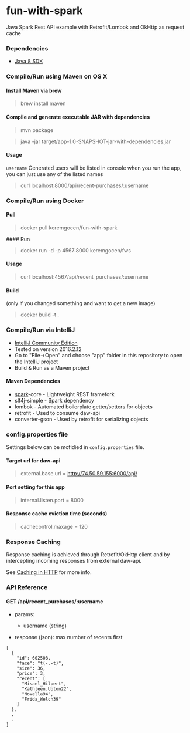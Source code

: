 # fun-with-spark
Java Spark Rest API example with Retrofit/Lombok and OkHttp as request cache

### Dependencies

- [Java 8 SDK](http://www.oracle.com/technetwork/java/javase/downloads/jdk8-downloads-2133151.html)

### Compile/Run using Maven on OS X

#### Install Maven via brew

> brew install maven

#### Compile and generate executable JAR with dependencies

> mvn package

> java -jar target/app-1.0-SNAPSHOT-jar-with-dependencies.jar

#### Usage

```username``` Generated users will be listed in console when you run the app, you can just use any of the listed names

> curl localhost:8000/api/recent-purchases/:username

### Compile/Run using Docker

#### Pull

> docker pull keremgocen/fun-with-spark

#### Run

> docker run -d -p 4567:8000 keremgocen/fws

#### Usage

> curl localhost:4567/api/recent_purchases/:username

#### Build
(only if you changed something and want to get a new image)

> docker build -t <tag> .

### Compile/Run via IntelliJ
- [IntelliJ Community Edition](https://www.jetbrains.com/idea/download/)
 - Tested on version 2016.2.12
- Go to "File->Open" and choose "app" folder in this repository to open the IntelliJ project
- Build & Run as a Maven project
 
#### Maven Dependencies

- [spark](http://sparkjava.com/)-core - Lightweight REST framefork
- slf4j-simple - Spark dependency
- lombok - Automated boilerplate getter/setters for objects
- retrofit - Used to consume daw-api
- converter-gson - Used by retrofit for serializing objects

### config.properties file

Settings below can be mofidied in ```config.properties``` file.

#### Target url for daw-api

>external.base.url = http://74.50.59.155:6000/api/

#### Port setting for this app

>internal.listen.port = 8000

#### Response cache eviction time (seconds)

>cachecontrol.maxage = 120

### Response Caching

Response caching is achieved through Retrofit/OkHttp client and by intercepting incoming responses from external daw-api. 

See [Caching in HTTP](https://www.w3.org/Protocols/rfc2616/rfc2616-sec13.html) for more info.

### API Reference

#### GET /api/recent_purchases/:username

- params:
  - username (string)

- response (json): max number of recents first
```
[
  {
    "id": 602508,
    "face": "t(-.-t)",
    "size": 36,
    "price": 3,
    "recent": [
      "Misael_Hilpert",
      "Kathleen.Upton22",
      "Novella94",
      "Frida_Welch39"
    ]
  },
  .
  .
]
```


